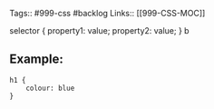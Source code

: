 Tags:: #999-css #backlog
Links:: [[999-CSS-MOC]]

selector {
	property1: value;
	property2: value;
}
b
## Example:
```
h1 {
	colour: blue
}
```

